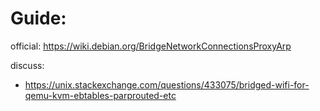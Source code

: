 # Guide:
official: https://wiki.debian.org/BridgeNetworkConnectionsProxyArp

discuss:
- https://unix.stackexchange.com/questions/433075/bridged-wifi-for-qemu-kvm-ebtables-parprouted-etc
